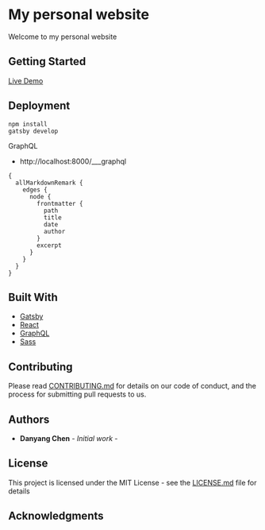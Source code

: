 # My personal website

Welcome to my personal website

## Getting Started

[Live Demo](https://stevechanvii.github.io/WhackMole/)

## Deployment

```
npm install
gatsby develop
```

GraphQL

- http://localhost:8000/___graphql

```
{
  allMarkdownRemark {
    edges {
      node {
        frontmatter {
          path
          title
          date
          author
        }
        excerpt
      }
    }
  }
}
```

## Built With

- [Gatsby](https://www.gatsbyjs.org/)
- [React](https://reactjs.org/)
- [GraphQL](https://graphql.org/)
- [Sass](https://sass-lang.com/)

## Contributing

Please read [CONTRIBUTING.md](https://gist.github.com/PurpleBooth/b24679402957c63ec426) for details on our code of conduct, and the process for submitting pull requests to us.

## Authors

- **Danyang Chen** - _Initial work_ -

## License

This project is licensed under the MIT License - see the [LICENSE.md](LICENSE.md) file for details

## Acknowledgments
